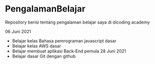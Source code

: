 # PengalamanBelajar
Repository berisi tentang pengalaman belajar saya di dicoding academy

06 Juni 2021
- Belajar kelas Bahasa pemrograman javascript dasar
- Belajar kelas AWS dasar
- Belajar membuat aplikasi Back-End pemula
28 Juni 2021
- Belajar dasar Git dengan github
